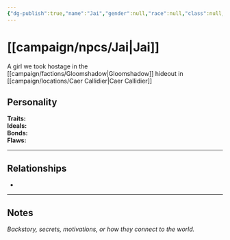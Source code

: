 ```yaml
---
{"dg-publish":true,"name":"Jai","gender":null,"race":null,"class":null,"level":null,"alignment":null,"background":null,"role":null,"status":null,"current_location":null,"faction":null,"affiliation":null,"first_appearance":null,"description":null,"tags":["character","npc"],"permalink":"/campaign/npcs/jai/","dgPassFrontmatter":true,"noteIcon":"","created":"2025-10-26T19:31:58.879-07:00","updated":"2025-10-27T13:37:35.056-07:00"}
---
```


# [[campaign/npcs/Jai\|Jai]]
A girl we took hostage in the [[campaign/factions/Gloomshadow\|Gloomshadow]] hideout in [[campaign/locations/Caer Callidier\|Caer Callidier]]
## Personality
**Traits:**  
**Ideals:**  
**Bonds:**  
**Flaws:**  

---

## Relationships
- 

---

## Notes
*Backstory, secrets, motivations, or how they connect to the world.*